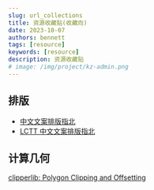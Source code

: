 ```yaml
---
slug: url_collections
title: 资源收藏贴(收藏向)
date: 2023-10-07
authors: bennett
tags: [resource]
keywords: [resource]
description: 资源收藏贴
# image: /img/project/kz-admin.png
---
```

<!-- truncate -->

## 排版
- [中文文案排版指北](https://github.com/sparanoid/chinese-copywriting-guidelines)
- [LCTT 中文文案排版指北](https://lctt.github.io/wiki/tutorials/copywriting.html)

## 计算几何
[clipperlib: Polygon Clipping and Offsetting](https://github.com/AngusJohnson/Clipper2)
